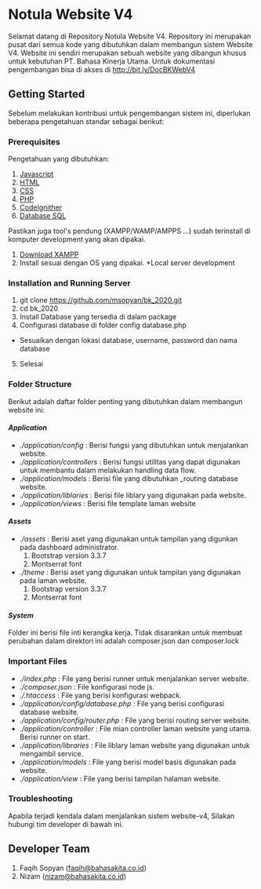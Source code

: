 # Notula Website V4

Selamat datang di Repository Notula Website V4.  Repository ini merupakan pusat dari semua kode yang dibutuhkan dalam membangun sistem Website V4. Website ini sendiri merupakan sebuah website yang dibangun khusus untuk kebutuhan PT. Bahasa Kinerja Utama.  Untuk dokumentasi pengembangan bisa di akses di http://bit.ly/DocBKWebV4
## Getting Started

Sebelum melakukan kontribusi untuk pengembangan sistem ini, diperlukan beberapa pengetahuan standar sebagai berikut: 

### Prerequisites
Pengetahuan yang dibutuhkan: 

1. [Javascript](https://javascript.info)
2. [HTML](https://www.w3schools.com/html/html_intro.asp)
3. [CSS](https://www.w3schools.com/css/)
4. [PHP](https://www.php.net/)
5. [CodeIgnither](https://codeigniter.com/)
6. [Database SQL](https://mariadb.org/)

Pastikan juga tool's pendung (XAMPP/WAMP/AMPPS ...) sudah terinstall di komputer development yang akan dipakai.

1. [Download XAMPP](https://www.apachefriends.org/index.html)
2. Install sesuai dengan OS yang dipakai.
*Local server development

### Installation and Running Server
1. git clone https://github.com/msopyan/bk_2020.git
2. cd bk_2020
3. Install Database yang tersedia di dalam package
4. Configurasi database di folder config database.php
* Sesuaikan dengan lokasi database, username, password dan nama database
5. Selesai

### Folder Structure

Berikut adalah daftar folder penting yang dibutuhkan dalam membangun website ini: 

#### *Application*
- _./application/config_ : Berisi fungsi yang dibutuhkan untuk menjalankan website.
- _./application/controllers_ : Berisi fungsi utilitas yang dapat digunakan untuk membantu dalam melakukan handling data flow. 
- _./application/models_ : Berisi file yang dibutuhkan _routing database website.
- _./application/liblaries_ : Berisi file liblary yang digunakan pada website.
- _./application/views_ : Berisi file template laman website

#### *Assets*
- _./assets_ : Berisi aset yang digunakan untuk tampilan yang digunkan pada dashboard administrator.
  1. Bootstrap version 3.3.7
  2. Montserrat font
- _./theme_ : Berisi aset yang digunakan untuk tampilan yang digunakan pada laman website.
  1. Bootstrap version 3.3.7
  2. Montserrat font

#### *System*
Folder ini berisi file inti kerangka kerja. Tidak disarankan untuk membuat perubahan dalam direktori ini adalah composer.json dan composer.lock

### Important Files
- _./index.php_ : File yang berisi runner untuk menjalankan server website.
- _./composer.json_ : File konfigurasi node js.
- _./.htaccess_ : File yang berisi konfigurasi webpack.
- _./application/config/database.php_ : File yang berisi configurasi database website. 
- _./application/config/router.php_ : File yang berisi routing server website.
- _./application/controller_ : File mian controller laman website yang utama. Berisi runner on start.
- _./application/libraries_ : File liblary laman website yang digunakan untuk mengambil service.
- _./application/models_ : File yang berisi model basis digunakan pada website. 
- _./application/view_ : File yang berisi tampilan halaman website.
 
### Troubleshooting

Apabila terjadi kendala dalam menjalankan sistem website-v4, Silakan hubungi tim developer di bawah ini. 

## Developer Team

1. Faqih Sopyan (faqih@bahasakita.co.id)
2. Nizam (nizam@bahasakita.co.id)

